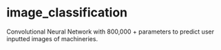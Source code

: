 # image_classification

Convolutional Neural Network with 800,000 + parameters to predict user inputted images of machineries.
